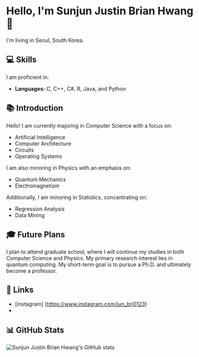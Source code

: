 # Hello, I'm Sunjun Justin Brian Hwang 👋

I'm living in Seoul, South Korea.

## 💻 Skills
I am proficient in:
- **Languages:** C, C++, C#, R, Java, and Python

## 📚 Introduction
Hello! I am currently majoring in Computer Science with a focus on:
- Artificial Intelligence
- Computer Architecture
- Circuits
- Operating Systems

I am also minoring in Physics with an emphasis on:
- Quantum Mechanics
- Electromagnetism

Additionally, I am minoring in Statistics, concentrating on:
- Regression Analysis
- Data Mining

## 🎓 Future Plans
I plan to attend graduate school, where I will continue my studies in both Computer Science and Physics. My primary research interest lies in quantum computing. My short-term goal is to pursue a Ph.D. and ultimately become a professor.

## 🔗 Links
- [instagram] (https://www.instagram.com/jun_bri0123)  
- 

## 📊 GitHub Stats
![Sunjun Justin Brian Hwang's GitHub stats](https://github-readme-stats.vercel.app/api?justinbrianhwang=yourusername&show_icons=true&theme=radical)  
